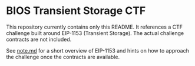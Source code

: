 # BIOS Transient Storage CTF

This repository currently contains only this README. It references a CTF challenge built around EIP-1153 (Transient Storage). The actual challenge contracts are not included.

See [note.md](note.md) for a short overview of EIP-1153 and hints on how to approach the challenge once the contracts are available.
